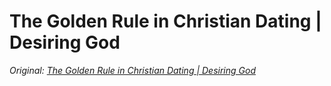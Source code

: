 # The Golden Rule in Christian Dating | Desiring God
*Original: [The Golden Rule in Christian Dating | Desiring God](http://www.desiringgod.org/articles/the-golden-rule-in-christian-dating)*

